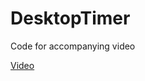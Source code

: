 # DesktopTimer
Code for accompanying video

[Video](https://www.youtube.com/embed/q-c8ObZNkic?si=YDMRQWKTpSZWkMf9)

